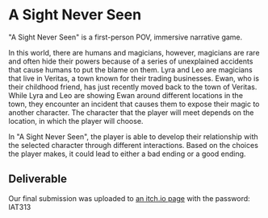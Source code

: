 # A Sight Never Seen
"A Sight Never Seen" is a first-person POV, immersive narrative game.

In this world, there are humans and magicians, however, magicians are rare and often hide their powers because of a series of unexplained accidents that cause humans to put the blame on them. Lyra and Leo are magicians that live in Veritas, a town known for their trading businesses. Ewan, who is their childhood friend, has just recently moved back to the town of Veritas. While Lyra and Leo are showing Ewan around different locations in the town, they encounter an incident that causes them to expose their magic to another character. The character that the player will meet depends on the location, in which the player will choose.

In "A Sight Never Seen", the player is able to develop their relationship with the selected character through different interactions. Based on the choices the player makes, it could lead to either a bad ending or a good ending.

## Deliverable
Our final submission was uploaded to [an itch.io page](https://rdezwart.itch.io/sightneverseen) with the password: IAT313
